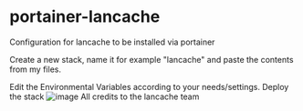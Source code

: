 # portainer-lancache
Configuration for lancache to be installed via portainer

Create a new stack, name it for example "lancache" and paste the contents from my files.

Edit the Environmental Variables according to your needs/settings.
Deploy the stack
![image](https://user-images.githubusercontent.com/30821243/205720383-4d6f9513-be73-4c05-99ba-7bae8fd92eb2.png)
All credits to the lancache team
